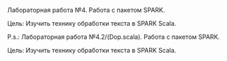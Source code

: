 Лабораторная работа №4. Работа с пакетом SPARK.

Цель: Изучить технику обработки текста в SPARK Scala.

P.s.: Лабораторная работа №4.2/(Dop.scala). Работа с пакетом SPARK.

Цель: Изучить технику обработки текста в SPARK Scala.
